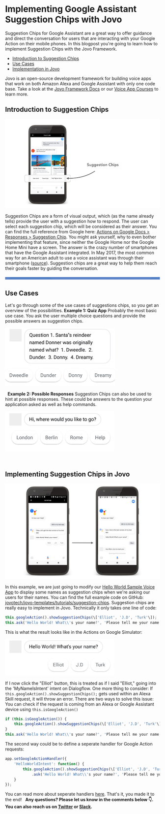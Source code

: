 # Implementing Google Assistant Suggestion Chips with Jovo

Suggestion Chips for Google Assistant are a great way to offer guidance and direct the conversation for users that are interacting with your Google Action on their mobile phones. In this blogpost you're going to learn how to implement Suggestion Chips with the Jovo Framework.

*   [Introduction to Suggestion Chips](#introduction-to-suggestion-chips)
*   [Use Cases](#use-cases)
*   [Implementation in Jovo](#implementation)

Jovo is an open-source development framework for building voice apps that work on both Amazon Alexa and Google Assistant with only one code base. Take a look at the [Jovo Framework Docs](https://www.jovo.tech/framework/docs) or our [Voice App Courses](https://www.jovo.tech/learn) to learn more.

## Introduction to Suggestion Chips

![](./img/suggestion-chips-actions-on-google.jpg)

 Suggestion Chips are a form of visual output, which (as the name already tells) provide the user with a suggestion how to respond. The user can select each suggestion chip, which will be considered as their answer. You can find the full reference from Google here: [Actions on Google Docs > Responses > Suggestion Chip](https://developers.google.com/actions/assistant/responses#suggestion_chip). You might ask yourself, why to even bother implementing that feature, since neither the Google Home nor the Google Home Mini have a screen. The answer is the crazy number of smartphones that have the Google Assistant integrated. In May 2017, the most common way for an American adult to use a voice assistant was through their smartphone ([source](http://www.pewresearch.org/fact-tank/2017/12/12/nearly-half-of-americans-use-digital-voice-assistants-mostly-on-their-smartphones/)). Suggestion chips are a great way to help them reach their goals faster by guiding the conversation.   

![](./img/line2.png)



## Use Cases

Let's go through some of the use cases of suggestions chips, so you get an overview of the possibilities. **Example 1: Quiz App** Probably the most basic use case. You ask the user multiple choice questions and provide the possible answers as suggestion chips. 

![](./img/chip_03-1.png)

   **Example 2: Possible Responses** Suggestion Chips can also be used to hint at possible responses. These could be answers to the question your application asked as well as help commands. 

![](./img/chip_02-1.png)

  

## Implementing Suggestion Chips in Jovo



![](./img/suggestion-chips-jovo-1024x630.jpg)

 In this example, we are just going to modify our [Hello World Sample Voice App](https://github.com/jovotech/jovo-sample-voice-app-nodejs) to display some names as suggestion chips when we're asking our users for their names. You can find the full example code on GitHub: [jovotech/jovo-templates/tutorials/suggestion-chips](https://github.com/jovotech/jovo-templates/tree/master/tutorials/suggestion-chips). Suggestion chips are really easy to implement in Jovo. Technically it only takes one line of code:
```javascript
this.googleAction().showSuggestionChips(\['Elliot', 'J.D', 'Turk'\]);
this.ask('Hello World! What\\'s your name?', 'Please tell me your name.');
```
This is what the result looks like in the Actions on Google Simulator: 

![](./img/chip_01-1.png)

 If I now click the "Elliot" button, this is treated as if I said "Elliot," going into the 'MyNameIsIntent' intent on Dialogflow. One more thing to consider: If `this.googleAction().showSuggestionChips();` gets used within an Alexa Skill request, it will throw an error. There are two ways to solve this issue: You can check if the request is coming from an Alexa or Google Assistant device using `this.isGoogleAction()`
```javascript
if (this.isGoogleAction()) {
	this.googleAction().showSuggestionChips(\['Elliot', 'J.D', 'Turk'\]);
}
this.ask('Hello World! What\\'s your name?', 'Please tell me your name.');
```
The second way could be to define a seperate handler for Google Action requests:
```javascript
app.setGoogleActionHandler({
    'HelloWorldIntent': function() {
        this.googleAction().showSuggestionChips(\['Elliot', 'J.D', 'Turk'\]);
            .ask('Hello World! What\\'s your name?', 'Please tell me your name.');
    }
});
```
You can read more about seperate handlers [here](https://www.jovo.tech/docs/logic#handler). That's it, you made it to the end!   **Any questions? Please let us know in the comments below 👇. You can also reach us on [Twitter](https://twitter.com/jovotech) or [Slack](https://www.jovo.tech/slack).**

<!--[metadata]: { "description": "Learn how to add suggestion chips to your Google Action", "author": "kaan-kilic", "tags": "Google Assistant" }-->
